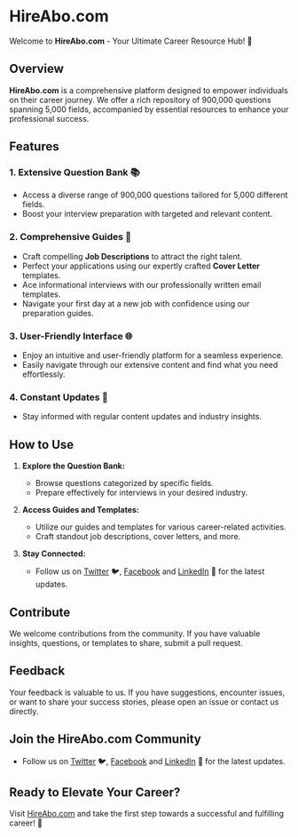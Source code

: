 # HireAbo.com

Welcome to **HireAbo.com** - Your Ultimate Career Resource Hub! 🚀

## Overview

**HireAbo.com** is a comprehensive platform designed to empower individuals on their career journey. We offer a rich repository of 900,000 questions spanning 5,000 fields, accompanied by essential resources to enhance your professional success.

## Features

### 1. Extensive Question Bank 📚

- Access a diverse range of 900,000 questions tailored for 5,000 different fields.
- Boost your interview preparation with targeted and relevant content.

### 2. Comprehensive Guides 📖

- Craft compelling **Job Descriptions** to attract the right talent.
- Perfect your applications using our expertly crafted **Cover Letter** templates.
- Ace informational interviews with our professionally written email templates.
- Navigate your first day at a new job with confidence using our preparation guides.

### 3. User-Friendly Interface 🌐

- Enjoy an intuitive and user-friendly platform for a seamless experience.
- Easily navigate through our extensive content and find what you need effortlessly.

### 4. Constant Updates 🔄

- Stay informed with regular content updates and industry insights.

## How to Use

1. **Explore the Question Bank:**

   - Browse questions categorized by specific fields.
   - Prepare effectively for interviews in your desired industry.

2. **Access Guides and Templates:**

   - Utilize our guides and templates for various career-related activities.
   - Craft standout job descriptions, cover letters, and more.

3. **Stay Connected:**
   - Follow us on [Twitter](https://twitter.com/hireabo) 🐦, [Facebook](https://www.facebook.com/hireabo) and [LinkedIn](https://www.linkedin.com/in/hire-abo-3609972a8/) 🔗 for the latest updates.

## Contribute

We welcome contributions from the community. If you have valuable insights, questions, or templates to share, submit a pull request.

## Feedback

Your feedback is valuable to us. If you have suggestions, encounter issues, or want to share your success stories, please open an issue or contact us directly.

## Join the HireAbo.com Community

- Follow us on [Twitter](https://twitter.com/hireabo) 🐦, [Facebook](https://www.facebook.com/hireabo) and [LinkedIn](https://www.linkedin.com/in/hire-abo-3609972a8/) 🔗 for the latest updates.

## Ready to Elevate Your Career?

Visit [HireAbo.com](https://www.hireabo.com) and take the first step towards a successful and fulfilling career! 🚀
